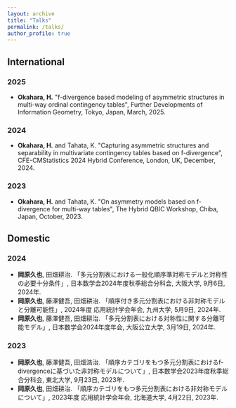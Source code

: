 ```yaml
---
layout: archive
title: "Talks"
permalink: /talks/
author_profile: true
---
```


## International

### 2025
- **Okahara, H.** "f-divergence based modeling of asymmetric structures in multi-way ordinal contingency tables", Further Developments of Information Geometry, Tokyo, Japan, March, 2025.

### 2024
- **Okahara, H.** and Tahata, K. "Capturing asymmetric structures and separability in multivariate contingency tables based on f-divergence", CFE-CMStatistics 2024 Hybrid Conference, London, UK, December, 2024.

### 2023
- **Okahara, H.** and Tahata, K. "On asymmetry models based on f-divergence for multi-way tables", The Hybrid QBIC Workshop, Chiba, Japan, October, 2023.


  
## Domestic

### 2024
- **岡原久也**, 田畑耕治. 「多元分割表における一般化順序準対称モデルと対称性の必要十分条件」, 日本数学会2024年度秋季総合分科会, 大阪大学, 9月6日, 2024年.
- **岡原久也**, 藤澤健吾, 田畑耕治. 「順序付き多元分割表における非対称モデルと分離可能性」, 2024年度 応用統計学会年会, 九州大学, 5月9日, 2024年.
- **岡原久也**, 藤澤健吾, 田畑耕治. 「多元分割表における対称性に関する分離可能モデル」, 日本数学会2024年度年会, 大阪公立大学, 3月19日, 2024年.

### 2023			
- **岡原久也**, 藤澤健吾, 田畑浩治. 「順序カテゴリをもつ多元分割表におけるf-divergenceに基づいた非対称モデルについて」, 日本数学会2023年度秋季総合分科会, 東北大学, 9月23日, 2023年.
- **岡原久也**, 田畑耕治. 「順序カテゴリをもつ多元分割表における非対称モデルについて」, 2023年度 応用統計学会年会, 北海道大学, 4月22日, 2023年.
